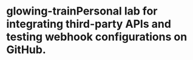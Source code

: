 # glowing-trainPersonal lab for integrating third-party APIs and testing webhook configurations on GitHub.
